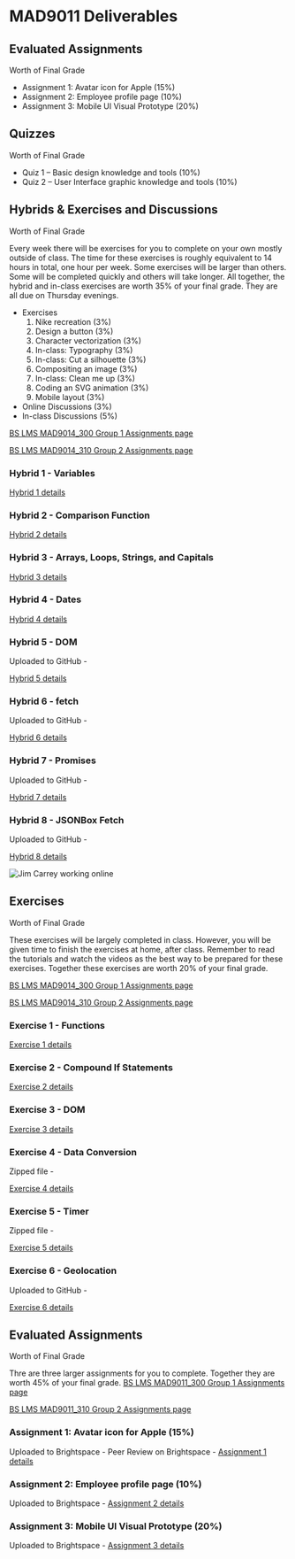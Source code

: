# MAD9011 Deliverables

## Evaluated Assignments

Worth <Badge type="error" text="45%"/> of Final Grade

- Assignment 1: Avatar icon for Apple (15%)
- Assignment 2: Employee profile page (10%)
- Assignment 3: Mobile UI Visual Prototype (20%)


## Quizzes
Worth <Badge type="error" text="20%"/> of Final Grade
- Quiz 1 – Basic design knowledge and tools (10%)
- Quiz 2 – User Interface graphic knowledge and tools (10%)


## Hybrids & Exercises and Discussions

Worth <Badge type="error" text="25%"/> of Final Grade

Every week there will be exercises for you to complete on your own mostly outside of class. The time for these exercises is roughly equivalent to 14 hours in total, one hour per week. Some exercises will be larger than others. Some will be completed quickly and others will take longer. All together, the hybrid and in-class exercises are worth 35% of your final grade. They are all due on Thursday evenings.

- Exercises 
    1. Nike recreation (3%)
    2. Design a button (3%)
    3. Character vectorization (3%)
    4. In-class: Typography (3%)  
    5. In-class: Cut a silhouette (3%)  
    6. Compositing an image (3%)
    7. In-class: Clean me up (3%)  
    8. Coding an SVG animation (3%)
    9. Mobile layout (3%)  
- Online Discussions (3%)
- In-class Discussions (5%) 

[BS LMS MAD9014_300 Group 1 Assignments page](https://brightspace.algonquincollege.com/d2l/lms/dropbox/user/folders_list.d2l?ou=196072&isprv=0)

[BS LMS MAD9014_310 Group 2 Assignments page](https://brightspace.algonquincollege.com/d2l/lms/dropbox/user/folders_list.d2l?ou=196073&isprv=0)

### Hybrid 1 - Variables

<Badge text="Due Thu. Sep 12 by 11pm"/>

[Hybrid 1 details](./hybrid1.md)

### Hybrid 2 - Comparison Function

<Badge text="Due Thu. Sep 19 by 11pm"/>

[Hybrid 2 details](./hybrid2.md)

### Hybrid 3 - Arrays, Loops, Strings, and Capitals

<Badge text="Due Thu. Sep 26 by 11pm"/>

[Hybrid 3 details](./hybrid3.md)

### Hybrid 4 - Dates

<Badge text="Due Thu. Oct 3 by 11pm"/>

[Hybrid 4 details](./hybrid4.md)

### Hybrid 5 - DOM

Uploaded to GitHub - <Badge text="Due Thu. Oct 10  by 11pm"/>

[Hybrid 5 details](./hybrid5.md)

### Hybrid 6 - fetch

Uploaded to GitHub - <Badge text="Due Thu. Nov 7 by 11pm"/>

[Hybrid 6 details](./hybrid6.md)

### Hybrid 7 - Promises

Uploaded to GitHub - <Badge text="Due Mon. Nov 18 by 11pm"/>

[Hybrid 7 details](./hybrid7.md)

### Hybrid 8 - JSONBox Fetch

Uploaded to GitHub - <Badge text="Due Thu. Nov 21 by 11pm"/>

[Hybrid 8 details](./hybrid8.md)

![Jim Carrey working online](/mad9014/jim-carrey-typing.gif)

## Exercises

Worth <Badge type="error" text="20%"/> of Final Grade

These exercises will be largely completed in class. However, you will be given time to finish the exercises at home, after class. Remember to read the tutorials and watch the videos as the best way to be prepared for these exercises. Together these exercises are worth 20% of your final grade.

[BS LMS MAD9014_300 Group 1 Assignments page](https://brightspace.algonquincollege.com/d2l/lms/dropbox/user/folders_list.d2l?ou=196072&isprv=0)

[BS LMS MAD9014_310 Group 2 Assignments page](https://brightspace.algonquincollege.com/d2l/lms/dropbox/user/folders_list.d2l?ou=196073&isprv=0)

### Exercise 1 - Functions <Badge text="Due Fri. Sep 20 by 5pm"/>

[Exercise 1 details](./exer1.md)

### Exercise 2 - Compound If Statements

<Badge text="Due Fri. Sep 27 by 5pm"/>

[Exercise 2 details](./exer2.md)

### Exercise 3 - DOM

<Badge text="Due Tue. Oct 8 by 5pm"/>

[Exercise 3 details](./exer3.md)

### Exercise 4 - Data Conversion

Zipped file - <Badge text="Due Fri. Oct 18 by 5pm" />

[Exercise 4 details](./exer4.md)

### Exercise 5 - Timer

Zipped file - <Badge text="Due Fri. Nov 8 by 5pm"/>

[Exercise 5 details](./exer5.md)

### Exercise 6 - Geolocation

Uploaded to GitHub - <Badge text="Due Tue. Nov 19 by 5pm" />

[Exercise 6 details](./exer6.md)

## Evaluated Assignments

Worth <Badge type="error" text="45%"/> of Final Grade

Thre are three larger assignments for you to complete. Together they are worth 45% of your final grade.
[BS LMS MAD9011_300 Group 1 Assignments page](https://brightspace.algonquincollege.com/d2l/lms/dropbox/user/folders_list.d2l?ou=196072&isprv=0)

[BS LMS MAD9011_310 Group 2 Assignments page](https://brightspace.algonquincollege.com/d2l/lms/dropbox/user/folders_list.d2l?ou=196073&isprv=0)

### Assignment 1: Avatar icon for Apple (15%)
Uploaded to Brightspace - <Badge text="Due Tue. Nov 19 by 5pm" />
Peer Review on Brightspace - <Badge text="Due Tue. Nov 30 by 5pm" />
[Assignment 1 details](./assg1.md)

### Assignment 2: Employee profile page (10%)
Uploaded to Brightspace - <Badge text="Due Tue. Nov 19 by 5pm" />
[Assignment 2 details](./assg3.md)

### Assignment 3: Mobile UI Visual Prototype (20%)
Uploaded to Brightspace - <Badge text="Due Tue. Nov 19 by 5pm" />
[Assignment 3 details](./assg3.md)
